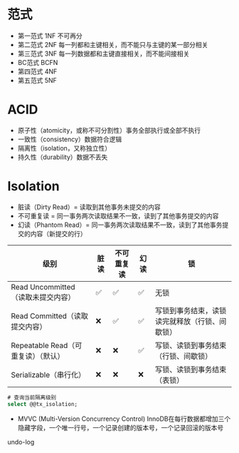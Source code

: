 # 范式

* 第一范式 1NF 不可再分
* 第二范式 2NF 每一列都和主键相关，而不能只与主键的某一部分相关
* 第三范式 3NF 每一列数据都和主键直接相关，而不能间接相关
* BC范式 BCFN
* 第四范式 4NF
* 第五范式 5NF

# ACID

* 原子性（atomicity，或称不可分割性）事务全部执行或全部不执行
* 一致性（consistency）数据符合逻辑
* 隔离性（isolation，又称独立性）
* 持久性（durability）数据不丢失

# Isolation

* 脏读（Dirty Read）= 读取到其他事务未提交的内容
* 不可重复读 = 同一事务两次读取结果不一致，读到了其他事务提交的内容
* 幻读（Phantom Read）= 同一事务两次读取结果不一致，读到了其他事务提交的内容（新提交的行）

|级别|脏读|不可重复读|幻读|锁|
|---|---|---|---|---|
|Read Uncommitted（读取未提交内容）|✅|✅|✅|无锁
|Read Committed（读取提交内容）|❌|✅|✅|写锁到事务结束，读锁读完就释放（行锁、间歇锁）
|Repeatable Read（可重复读）（默认）|❌|❌|✅|写锁、读锁到事务结束（行锁、间歇锁）
|Serializable（串行化）|❌|❌|❌|写锁、读锁到事务结束（表锁）

```sql
# 查询当前隔离级别
select @@tx_isolation;
```

* MVVC (Multi-Version Concurrency Control)
  InnoDB在每行数据都增加三个隐藏字段，一个唯一行号，一个记录创建的版本号，一个记录回滚的版本号

undo-log
